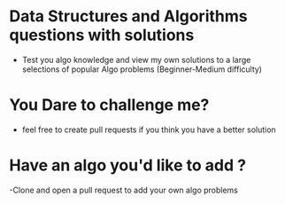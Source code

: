 # Data Structures and Algorithms questions with solutions

- Test you algo knowledge and view my own solutions to a large selections of popular Algo problems (Beginner-Medium difficulty)

# You Dare to challenge me? 
- feel free to create pull requests if you think you have a better solution
 
# Have an algo you'd like to add ?
-Clone and open a pull request to add your own algo problems

